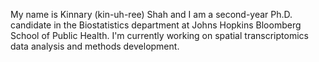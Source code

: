 My name is Kinnary (kin-uh-ree) Shah and I am a second-year Ph.D. candidate in the Biostatistics department at Johns Hopkins Bloomberg School of Public Health. I'm currently working on spatial transcriptomics data analysis and methods development.
